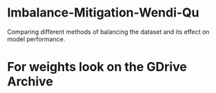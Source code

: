 # Imbalance-Mitigation-Wendi-Qu
Comparing different methods of balancing the dataset and its effect on model performance.

# For weights look on the GDrive Archive
